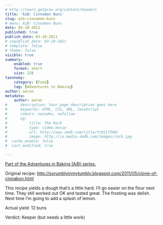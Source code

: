 ```yaml
---
# http://learn.getgrav.org/content/headers
title: 'AiB: Cinnamon Buns'
slug: aib-cinnamon-buns
# menu: AiB: Cinnamon Buns
date: 03-10-2011
published: true
publish_date: 03-10-2011
# unpublish_date: 03-10-2011
# template: false
# theme: false
visible: true
summary:
    enabled: true
    format: short
    size: 128
taxonomy:
    category: [Food]
    tag: [Adventures in Baking]
author: aaron
metadata:
    author: aaron
#      description: Your page description goes here
#      keywords: HTML, CSS, XML, JavaScript
#      robots: noindex, nofollow
#      og:
#          title: The Rock
#          type: video.movie
#          url: http://www.imdb.com/title/tt0117500/
#          image: http://ia.media-imdb.com/images/rock.jpg
#  cache_enable: false
#  last_modified: true

---
```


[Part of the Adventures in Baking (AiB) series.](../adventures-in-baking-aib-overview "Adventures in Baking (AiB): Overview")

Original recipe: <http://sorumblyinmytumbly.blogspot.com/2011/05/clone-of-cinnabon.html>

This recipe yields a dough that’s a little hard. I’ll go easier on the flour next time. They still worked out OK and tasted great. The frosting was delish. Next time I’m going to add a splash of lemon.

Actual yield: 12 buns

Verdict: Keeper (but needs a little work)
